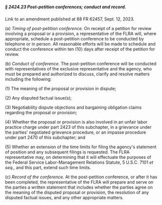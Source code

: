 ##### § 2424.23 Post-petition conferences; conduct and record. #####

Link to an amendment published at 88 FR 62457, Sept. 12, 2023.

(a) *Timing of post-petition conference.* On receipt of a petition for review involving a proposal or a provision, a representative of the FLRA will, where appropriate, schedule a post-petition conference to be conducted by telephone or in person. All reasonable efforts will be made to schedule and conduct the conference within ten (10) days after receipt of the petition for review.

(b) *Conduct of conference.* The post-petition conference will be conducted with representatives of the exclusive representative and the agency, who must be prepared and authorized to discuss, clarify and resolve matters including the following:

(1) The meaning of the proposal or provision in dispute;

(2) Any disputed factual issue(s);

(3) Negotiability dispute objections and bargaining obligation claims regarding the proposal or provision;

(4) Whether the proposal or provision is also involved in an unfair labor practice charge under part 2423 of this subchapter, in a grievance under the parties' negotiated grievance procedure, or an impasse procedure under part 2470 of this subchapter; and

(5) Whether an extension of the time limits for filing the agency's statement of position and any subsequent filings is requested. The FLRA representative may, on determining that it will effectuate the purposes of the Federal Service Labor-Management Relations Statute, 5 U.S.C. 7101 *et seq.,* and this part, extend such time limits.

(c) *Record of the conference.* At the post-petition conference, or after it has been completed, the representative of the FLRA will prepare and serve on the parties a written statement that includes whether the parties agree on the meaning of the disputed proposal or provision, the resolution of any disputed factual issues, and any other appropriate matters.
